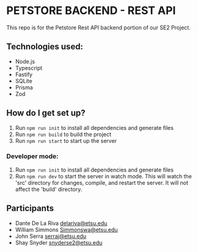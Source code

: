 # PETSTORE BACKEND - REST API

This repo is for the Petstore Rest API backend portion of our SE2 Project.

## Technologies used:

- Node.js
- Typescript
- Fastify
- SQLite
- Prisma
- Zod

## How do I get set up?

1. Run `npm run init` to install all dependencies and generate files
2. Run `npm run build` to build the project
3. Run `npm run start` to start up the server

### Developer mode:

1. Run `npm run init` to install all dependencies and generate files
2. Run `npm run dev` to start the server in watch mode. This will watch the 'src' directory for changes, compile, and restart the server. It will not affect the 'build' directory.

## Participants

- Dante De La Riva delariva@etsu.edu
- William Simmons Simmonswa@etsu.edu
- John Serra serraj@etsu.edu
- Shay Snyder snyderse2@etsu.edu
